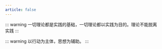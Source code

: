 ```yaml
---
article: false
---
```


::: warning 一切理论都是实践的基础，一切理论都以实践为目的。理论不能脱离实践
:::

::: warning 以行动为主体，思想为辅助。
:::
 <Catalog base='/personal/' />
